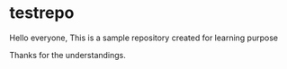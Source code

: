 # testrepo

Hello everyone,
This is a sample repository created for learning purpose

Thanks for the understandings.
